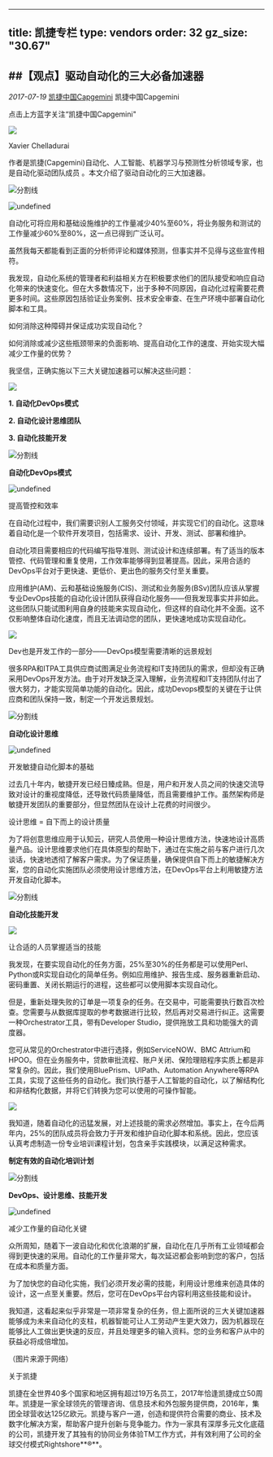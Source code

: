 
---
title: 凯捷专栏
type: vendors
order: 32
gz_size: "30.67"
---




##【观点】驱动自动化的三大必备加速器
-----------------

_2017-07-19_ [凯捷中国Capgemini](/account/CapgeminiChina) 凯捷中国Capgemini

点击上方蓝字关注“凯捷中国Capgemini"

  

![](http://img.chuansong.me/mmbiz_png/gjwuHtTSV9u6XHOBNdkUOGXuUwBrFZ1TtKghefNVmLVNMBy9JDwbHe6HcgDekYMS1By8XrtS3zmiciadSuE9zA8w/0?wx_fmt=png)

Xavier Chelladurai

作者是凯捷(Capgemini)自动化、人工智能、机器学习与预测性分析领域专家，也是自动化驱动团队成员 。本文介绍了驱动自动化的三大加速器。

  

![](http://img.chuansong.me/mmbiz_gif/gjwuHtTSV9u6XHOBNdkUOGXuUwBrFZ1TgJ1MXPxJuicGAickFoeTcpVY5sQtDcVDEhIeyGicg8X5XPM1wCv0H27dA/0?wx_fmt=gif "分割线")

  

![](http://img.chuansong.me/mmbiz_jpg/gjwuHtTSV9u6XHOBNdkUOGXuUwBrFZ1TPQPFDDia8PTohEPPyWAm4Lhf54fkGfCK8NIU9ibpjO9sDsWSCm6TvCVw/0?wx_fmt=jpeg "undefined")

自动化可将应用和基础设施维护的工作量减少40%至60%，将业务服务和测试的工作量减少60%至80%，这一点已得到广泛认可。

  

虽然我每天都能看到正面的分析师评论和媒体预测，但事实并不见得与这些宣传相符。

  

我发现，自动化系统的管理者和利益相关方在积极要求他们的团队接受和响应自动化带来的快速变化。但在大多数情况下，出于多种不同原因，自动化过程需要花费更多时间。这些原因包括验证业务案例、技术安全审查、在生产环境中部署自动化脚本和工具。

  

  

如何消除这种障碍并保证成功实现自动化？

  

如何消除或减少这些瓶颈带来的负面影响、提高自动化工作的速度、开始实现大幅减少工作量的优势？

  

我坚信，正确实施以下三大关键加速器可以解决这些问题：

  

![](http://img.chuansong.me/mmbiz_png/gjwuHtTSV9u6XHOBNdkUOGXuUwBrFZ1T2epb3LSXRT9q5ABlLkV6czGwPpkv7W3icxAYGDuRgzF3jvy4S4dxgOw/0?wx_fmt=png)

**1\. 自动化DevOps模式**

**2\. 自动化设计思维团队**

**3\. 自动化技能开发**

  

![](http://img.chuansong.me/mmbiz_gif/gjwuHtTSV9u6XHOBNdkUOGXuUwBrFZ1TgJ1MXPxJuicGAickFoeTcpVY5sQtDcVDEhIeyGicg8X5XPM1wCv0H27dA/0?wx_fmt=gif "分割线")

**自动化DevOps模式**

![](http://img.chuansong.me/mmbiz_jpg/gjwuHtTSV9u6XHOBNdkUOGXuUwBrFZ1TGHwlhibt3aUoIUKBaQicZJI7Bw2M5Giapq710jQL7dBwZPsoZMdcia0nDg/0?wx_fmt=jpeg "undefined")

提高管控和效率

  

在自动化过程中，我们需要识别人工服务交付领域，并实现它们的自动化。这意味着自动化是一个软件开发项目，包括需求、设计、开发、测试、部署和维护。

自动化项目需要相应的代码编写指导准则、测试设计和连续部署。有了适当的版本管控、代码管理和重复使用，工作效率能够得到显著提高。因此，采用合适的DevOps平台对于更快速、更低价、更出色的服务交付至关重要。

应用维护(AM)、云和基础设施服务(CIS)、测试和业务服务(BSv)团队应该从掌握专业DevOps技能的自动化设计团队获得自动化服务——但我发现事实并非如此。这些团队只能试图利用自身的技能来实现自动化，但这样的自动化并不全面。这不仅影响整体自动化速度，而且无法调动您的团队，更快速地成功实现自动化。

![](http://img.chuansong.me/mmbiz_png/gjwuHtTSV9u6XHOBNdkUOGXuUwBrFZ1TQlNTwaq9HjiarDLKy2icmVznicuZtt2NmibDtZvibK2sa4KeGxeQb1IVJfw/0?wx_fmt=png)

Dev也是开发工作的一部分——DevOps模型需要清晰的远景规划

  

很多RPA和ITPA工具供应商试图满足业务流程和IT支持团队的需求，但却没有正确采用DevOps开发方法。由于对开发缺乏深入理解，业务流程和IT支持团队付出了很大努力，才能实现简单功能的自动化。因此，成功Devops模型的关键在于让供应商和团队保持一致，制定一个开发远景规划。

![](http://img.chuansong.me/mmbiz_gif/gjwuHtTSV9u6XHOBNdkUOGXuUwBrFZ1TgJ1MXPxJuicGAickFoeTcpVY5sQtDcVDEhIeyGicg8X5XPM1wCv0H27dA/0?wx_fmt=gif "分割线")

  

**自动化设计思维**

![](http://img.chuansong.me/mmbiz_png/gjwuHtTSV9u6XHOBNdkUOGXuUwBrFZ1TZJoc8UAFAwjqic1Xg2LTMF9gFMgLwuddZu8MVhOAfxqBFrfCXAV7oIg/0?wx_fmt=png "undefined")

开发敏捷自动化脚本的基础  

  

过去几十年内，敏捷开发已经日臻成熟。但是，用户和开发人员之间的快速交流导致对设计的重视度降低，还导致代码质量降低，而且需要维护工作。虽然架构师是敏捷开发团队的重要部分，但显然团队在设计上花费的时间很少。

设计思维 = 自下而上的设计质量

  

为了将创意思维应用于认知云，研究人员使用一种设计思维方法，快速地设计高质量产品。设计思维要求他们在具体原型的帮助下，通过在实施之前与客户进行几次谈话，快速地透彻了解客户需求。为了保证质量，确保提供自下而上的敏捷解决方案，您的自动化实施团队必须使用设计思维方法，在DevOps平台上利用敏捷方法开发自动化脚本。

![](http://img.chuansong.me/mmbiz_gif/gjwuHtTSV9u6XHOBNdkUOGXuUwBrFZ1TgJ1MXPxJuicGAickFoeTcpVY5sQtDcVDEhIeyGicg8X5XPM1wCv0H27dA/0?wx_fmt=gif "分割线")

  

**自动化技能开发**

![](http://img.chuansong.me/mmbiz_jpg/gjwuHtTSV9u6XHOBNdkUOGXuUwBrFZ1T2oEbUm0JnJFZflK8vjUHT9oic7jic5wOf1aWPfLt7Afts2x8JedX6AzQ/0?wx_fmt=jpeg)

让合适的人员掌握适当的技能

  

我发现，在要实现自动化的任务方面，25%至30%的任务都是可以使用Perl、Python或R实现自动化的简单任务。例如应用维护、报告生成、服务器重新启动、密码重置、关闭长期运行的进程，这些都可以使用脚本实现自动化。

但是，重新处理失败的订单是一项复杂的任务。在交易中，可能需要执行数百次检查。您需要与从数据库提取的参考数据进行比较，然后再对交易进行纠正。这需要一种Orchestrator工具，带有Developer Studio，提供拖放工具和功能强大的调度器。

您可从常见的Orchestrator中进行选择，例如ServiceNOW、BMC Attrium和HPOO。但在业务服务中，贷款审批流程、账户关闭、保险理赔程序实质上都是非常复杂的。因此，我们使用BluePrism、UIPath、Automation Anywhere等RPA工具，实现了这些任务的自动化。我们执行基于人工智能的自动化，以了解结构化和非结构化数据，并将它们转换为您可以使用的可操作智能。

  

![](http://img.chuansong.me/mmbiz_jpg/gjwuHtTSV9u6XHOBNdkUOGXuUwBrFZ1T2AGCJ2Uibok12tJwtxd89gYnhUUzkZDibgvaibw5zynpMFUnBWTU1Sn3w/0?wx_fmt=jpeg)

  

我知道，随着自动化的迅猛发展，对上述技能的需求必然增加。事实上，在今后两年内，25%的团队成员将会致力于开发和维护自动化脚本和系统。因此，您应该认真考虑制造一份专业培训课程计划，包含亲手实践模块，以满足这种需求。

**制定有效的自动化培训计划**

  

![](http://img.chuansong.me/mmbiz_gif/gjwuHtTSV9u6XHOBNdkUOGXuUwBrFZ1TgJ1MXPxJuicGAickFoeTcpVY5sQtDcVDEhIeyGicg8X5XPM1wCv0H27dA/0?wx_fmt=gif "分割线")

**DevOps、设计思维、技能开发**

![](http://img.chuansong.me/mmbiz_jpg/gjwuHtTSV9u6XHOBNdkUOGXuUwBrFZ1TfhqeGXnnTIrfCZ61K458jVh0PAYJSKdv4ewW3EyPRvsib2S725zZpRg/0?wx_fmt=jpeg "undefined")

减少工作量的自动化关键

  

众所周知，随着下一波自动化和优化浪潮的扩展，自动化在几乎所有工业领域都会得到更快速的采用。自动化的工作量非常大，每次延迟都会影响到您的客户，包括在成本和质量方面。

为了加快您的自动化实施，我们必须开发必需的技能，利用设计思维来创造具体的设计，这一点至关重要。然后，您可在DevOps平台内容利用这些技能和设计。

我知道，这看起来似乎非常是一项非常复杂的任务，但上面所说的三大关键加速器能够成为未来自动化的支柱，机器智能可让人工劳动产生更大效力，因为机器现在能够比人工做出更快速的反应，并且处理更多的输入资料。您的业务和客户从中的获益必将成倍增加。

  

（图片来源于网络）

关于凯捷

  

凯捷在全世界40多个国家和地区拥有超过19万名员工，2017年恰逢凯捷成立50周年。凯捷是一家全球领先的管理咨询、信息技术和外包服务提供商，2016年，集团全球营收达125亿欧元。凯捷与客户一道，创造和提供符合需要的商业、技术及数字化解决方案，帮助客户提升创新与竞争能力。作为一家具有深厚多元文化底蕴的公司，凯捷开发了其独有的协同业务体验TM工作方式，并有效利用了公司的全球交付模式Rightshore**®**。  
